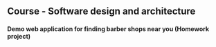 ## Course - Software design and architecture

#### Demo web application for finding barber shops near you (Homework project)
